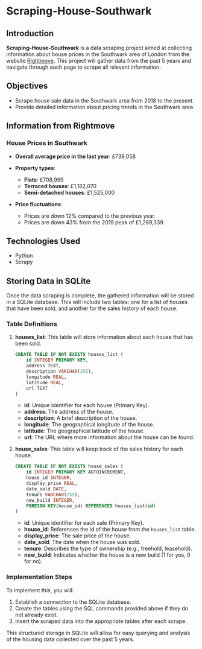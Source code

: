 # Scraping-House-Southwark

## Introduction  

**Scraping-House-Southwark** is a data scraping project aimed at collecting information about house prices in the Southwark area of London from the website [Rightmove](https://www.rightmove.co.uk/house-prices/southwark-85215.html?soldIn=5&page=1). This project will gather data from the past 5 years and navigate through each page to scrape all relevant information.  

## Objectives  

- Scrape house sale data in the Southwark area from 2018 to the present.  
- Provide detailed information about pricing trends in the Southwark area.  

## Information from Rightmove  

### House Prices in Southwark  

- **Overall average price in the last year**: £739,058  
- **Property types**:  
  - **Flats**: £708,999  
  - **Terraced houses**: £1,182,070  
  - **Semi-detached houses**: £1,525,000  

- **Price fluctuations**:  
  - Prices are down 12% compared to the previous year.  
  - Prices are down 43% from the 2019 peak of £1,289,339.  

## Technologies Used  

- Python  
- Scrapy  

## Storing Data in SQLite  

Once the data scraping is complete, the gathered information will be stored in a SQLite database. This will include two tables: one for a list of houses that have been sold, and another for the sales history of each house.  

### Table Definitions  

1. **houses_list**: This table will store information about each house that has been sold.  

    ```sql  
    CREATE TABLE IF NOT EXISTS houses_list (  
        id INTEGER PRIMARY KEY,  
        address TEXT,  
        description VARCHAR(255),  
        longitude REAL,  
        latitude REAL,  
        url TEXT  
    )  
    ```  

    - **id**: Unique identifier for each house (Primary Key).  
    - **address**: The address of the house.  
    - **description**: A brief description of the house.  
    - **longitude**: The geographical longitude of the house.  
    - **latitude**: The geographical latitude of the house.  
    - **url**: The URL where more information about the house can be found.  

2. **house_sales**: This table will keep track of the sales history for each house.  

    ```sql  
    CREATE TABLE IF NOT EXISTS house_sales (  
        id INTEGER PRIMARY KEY AUTOINCREMENT,  
        house_id INTEGER,  
        display_price REAL,  
        date_sold DATE,  
        tenure VARCHAR(255),  
        new_build INTEGER,  
        FOREIGN KEY(house_id) REFERENCES houses_list(id)  
    )  
    ```  

    - **id**: Unique identifier for each sale (Primary Key).  
    - **house_id**: References the id of the house from the `houses_list` table.  
    - **display_price**: The sale price of the house.  
    - **date_sold**: The date when the house was sold.  
    - **tenure**: Describes the type of ownership (e.g., freehold, leasehold).  
    - **new_build**: Indicates whether the house is a new build (1 for yes, 0 for no).  

### Implementation Steps  

To implement this, you will:  

1. Establish a connection to the SQLite database.  
2. Create the tables using the SQL commands provided above if they do not already exist.  
3. Insert the scraped data into the appropriate tables after each scrape.  

This structured storage in SQLite will allow for easy querying and analysis of the housing data collected over the past 5 years.

